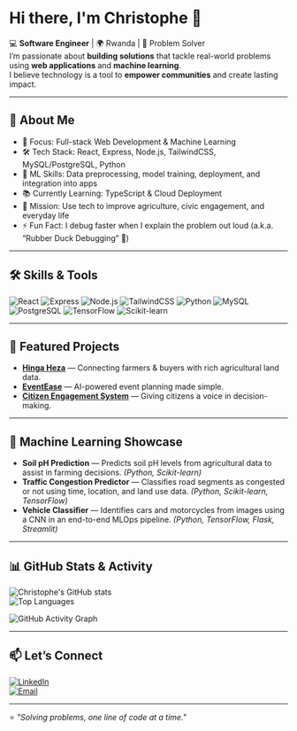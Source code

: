 # Hi there, I'm Christophe 👋

💻 **Software Engineer** | 🌍 Rwanda | 🚀 Problem Solver  
I’m passionate about **building solutions** that tackle real-world problems using **web applications** and **machine learning**.  
I believe technology is a tool to **empower communities** and create lasting impact.

---

## 🚀 About Me
- 🎯 Focus: Full-stack Web Development & Machine Learning
- 🛠 Tech Stack: React, Express, Node.js, TailwindCSS, MySQL/PostgreSQL, Python
- 🤖 ML Skills: Data preprocessing, model training, deployment, and integration into apps
- 📚 Currently Learning: TypeScript & Cloud Deployment
- 🌱 Mission: Use tech to improve agriculture, civic engagement, and everyday life
- ⚡ Fun Fact: I debug faster when I explain the problem out loud (a.k.a. “Rubber Duck Debugging” 🦆)

---

## 🛠 Skills & Tools
![React](https://img.shields.io/badge/-React-61DAFB?logo=react&logoColor=black&style=flat)
![Express](https://img.shields.io/badge/-Express-000000?logo=express&logoColor=white&style=flat)
![Node.js](https://img.shields.io/badge/-Node.js-339933?logo=node.js&logoColor=white&style=flat)
![TailwindCSS](https://img.shields.io/badge/-TailwindCSS-38B2AC?logo=tailwind-css&logoColor=white&style=flat)
![Python](https://img.shields.io/badge/-Python-3776AB?logo=python&logoColor=white&style=flat)
![MySQL](https://img.shields.io/badge/-MySQL-4479A1?logo=mysql&logoColor=white&style=flat)
![PostgreSQL](https://img.shields.io/badge/-PostgreSQL-4169E1?logo=postgresql&logoColor=white&style=flat)
![TensorFlow](https://img.shields.io/badge/-TensorFlow-FF6F00?logo=tensorflow&logoColor=white&style=flat)
![Scikit-learn](https://img.shields.io/badge/-Scikit%20Learn-F7931E?logo=scikit-learn&logoColor=white&style=flat)

---

## 📌 Featured Projects
- [**Hinga Heza**](https://github.com/Gakwaya011/hinga-heza-app.git) — Connecting farmers & buyers with rich agricultural land data.
- [**EventEase**](https://github.com/Gakwaya011/Event_EASE.git) — AI-powered event planning made simple.
- [**Citizen Engagement System**](https://github.com/Gakwaya011/FeedRw.git) — Giving citizens a voice in decision-making.

---

## 🤖 Machine Learning Showcase
- **Soil pH Prediction** — Predicts soil pH levels from agricultural data to assist in farming decisions. *(Python, Scikit-learn)*  
- **Traffic Congestion Predictor** — Classifies road segments as congested or not using time, location, and land use data. *(Python, Scikit-learn, TensorFlow)*  
- **Vehicle Classifier** — Identifies cars and motorcycles from images using a CNN in an end-to-end MLOps pipeline. *(Python, TensorFlow, Flask, Streamlit)*
 

---

## 📊 GitHub Stats & Activity
![Christophe's GitHub stats](https://github-readme-stats.vercel.app/api?username=Gakwaya011&show_icons=true&theme=tokyonight)  
![Top Languages](https://github-readme-stats.vercel.app/api/top-langs/?username=Gakwaya011&layout=compact&theme=tokyonight)  

![GitHub Activity Graph](https://github-readme-activity-graph.vercel.app/graph?username=Gakwaya011&theme=tokyo-night)

---

## 📫 Let’s Connect
[![LinkedIn](https://img.shields.io/badge/-LinkedIn-blue?logo=linkedin&style=flat)](linkedin.com/in/christophe-gakwaya-9204ba294)  
[![Email](https://img.shields.io/badge/-Email-D14836?logo=gmail&style=flat)](mailto:christophegakwaya@gmail.com)

---

⭐️ *"Solving problems, one line of code at a time."*
